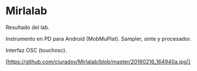 # Mirlalab
Resultado del lab.

Instrumento en PD para Android (MobMuPlat).
Sampler, sinte y procesador.

Interfaz OSC (touchosc).

[https://github.com/cjuradov/Mirlalab/blob/master/20160216_164940a.jpg|]

